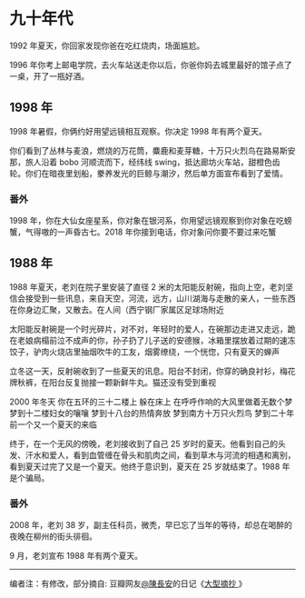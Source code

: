 # 九十年代

1992 年夏天，你回家发现你爸在吃红烧肉，场面尴尬。

1996 年你考上邮电学院，去火车站送走你以后，你爸你妈去城里最好的馆子点了一桌，开了一瓶好酒。


## 1998 年

1998 年暑假，你俩约好用望远镜相互观察。你决定 1998 年有两个夏天。

你们看到了丛林与麦浪，燃烧的万花筒，麋鹿和麦芽糖，十万只火烈鸟在路易斯安那，旅人沿着 bobo 河顺流而下，经纬线 swing，抵达廊坊火车站，甜橙色齿轮。你们在暗夜里划船，豢养发光的巨鲸与潮汐，然后单方面宣布看到了爱情。

### 番外

1998 年，你在大仙女座星系，你对象在银河系，你用望远镜观察到你对象在吃螃蟹，气得嗷的一声昏古七。2018 年你接到电话，你对象问你要不要过来吃蟹


## 1988 年

1988 年夏天，老刘在院子里安装了直径 2 米的太阳能反射碗，指向上空，老刘坚信会接受到一些讯息，来自天空，河流，远方，山川湖海与走散的亲人，一些东西在你身边汇聚，又散去。在人间（西宁钢厂家属区足球场附近

太阳能反射碗是一个时光碎片，对不对，年轻时的爱人，在碗那边走进又走远，跪在老娘病榻前泣不成声的你，孙子扔了儿子送的安德猴，冰箱里摆放着过期的速冻饺子，驴肉火烧店里抽烟吹牛的工友，烟雾缭绕，一个恍惚，只有夏天的蝉声

立冬这一天，反射碗收到了一些夏天的讯息。阳台不封闭，你穿的确良衬衫，梅花牌秋裤，在阳台反复抛接一颗新鲜牛丸。猫还没有受到重视

2000 年冬天 你在五环的三十二楼上 躲在床上 在呼呼作响的大风里做着无数个梦 梦到十二楼妇女的嚷嚷 梦到十八台的热情奔放 梦到南方十万只火烈鸟 梦到二十年前一个又一个夏天的来临

终于，在一个无风的傍晚，老刘接收到了自己 25 岁时的夏天。他看到自己的头发、汗水和爱人，看到血管缠在骨头和肌肉之间，看到草木与河流的相遇和离别，看到夏天过完了又是一个夏天。他终于意识到，夏天在 25 岁就结束了。1988 年是个骗局。

### 番外

2008 年，老刘 38 岁，副主任科员，微秃，早已忘了当年的等待，却总在喝醉的夜晚在柳州的街头徘徊。

9 月，老刘宣布 1988 年有两个夏天。


------

编者注：有修改，部分摘自: 豆瓣网友[@陳長安](https://www.douban.com/people/KingJing12/)的日记《[大型摘抄
](https://www.douban.com/note/525376530/)》

